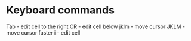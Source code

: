 Keyboard commands
=================
Tab  - edit cell to the right
CR   - edit cell below
jklm - move cursor
JKLM - move cursor faster
i    - edit cell
